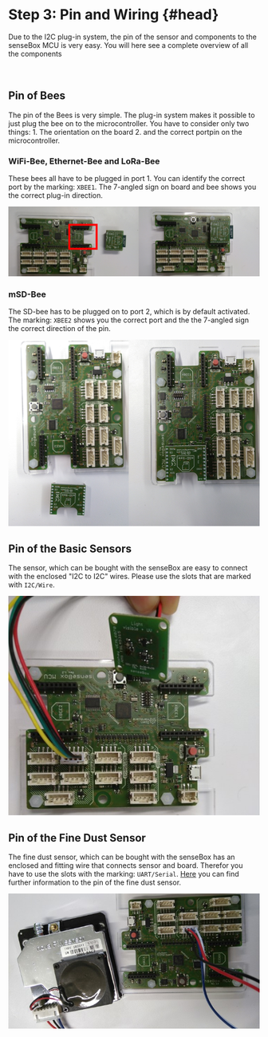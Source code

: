 # Step 3: Pin and Wiring {#head}

<div class="description">Due to the I2C plug-in system, the pin of the sensor and components to the senseBox MCU is very easy. You will here see a complete overview of all the components</div>

<div class="line">
    <br>
    <br>
</div>

## Pin of Bees

The pin of the Bees is very simple. The plug-in system makes it possible to just plug the bee on to the microcontroller. You have to consider only two things: 1. The orientation on the board 2. and the correct portpin on the microcontroller.

### WiFi-Bee, Ethernet-Bee and LoRa-Bee
These bees all have to be plugged in port 1. You can identify the correct port by the marking: ``XBEE1``. The 7-angled sign on board and bee shows you the correct plug-in direction.

![Exemplary connection of the WiFi-Bee to the MCU (XBEE1)](../pictures/plug-in-components/wifi-anschluss.png)

### mSD-Bee
The SD-bee has to be plugged on to port 2, which is by default activated. The marking: ``XBEE2`` shows you the correct port and the the 7-angled sign the correct direction of the pin.

![Connecting the mSD-Bee to the MCU (XBEE1)](../pictures/plug-in-components/sd-anschluss.png)

## Pin of the Basic Sensors
The sensor, which can be bought with the senseBox are easy to connect with the enclosed "I2C to I2C" wires. Please use the slots that are marked with ``I2C/Wire``.

![Connection of simple sensors)](../pictures/plug-in-components/sensor-anschluss.jpg?raw=true)

## Pin of the Fine Dust Sensor
The fine dust sensor, which can be bought with the senseBox has an enclosed and fitting wire that connects sensor and board. Therefor you have to use the slots with the marking: ``UART/Serial``. [Here](../komponenten/sensoren/feinstaub.md) you can find further information to the pin of the fine dust sensor.

![Connection fine dust sensor)](../pictures/plug-in-components/feinstaub-anschluss.jpg)
